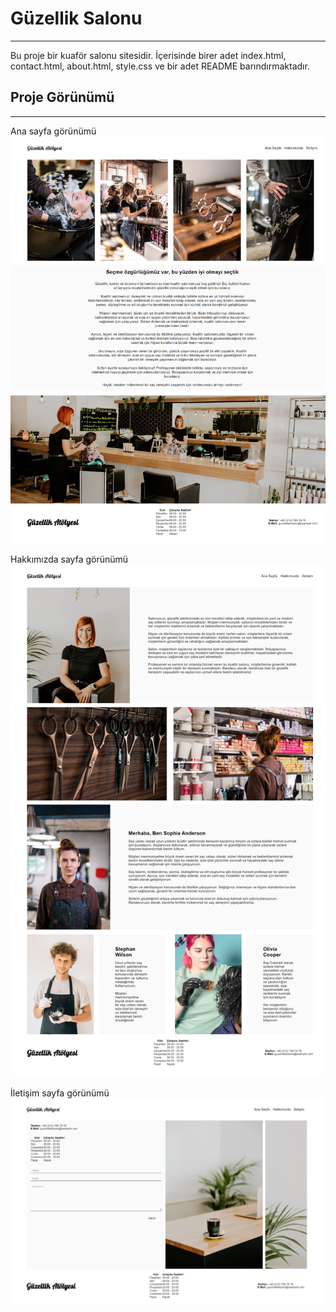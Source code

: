 #   Güzellik Salonu
---
Bu proje bir kuaför salonu sitesidir. İçerisinde birer adet index.html, contact.html, about.html, style.css ve bir adet README barındırmaktadır.

## Proje Görünümü
---
Ana sayfa görünümü
![github](figures/127.0.0.1_5500_index.html.png)

Hakkımızda sayfa görünümü
![github](figures/127.0.0.1_5500_about.html.png)

İletişim sayfa görünümü
![github](figures/127.0.0.1_5500_contact.html.png)